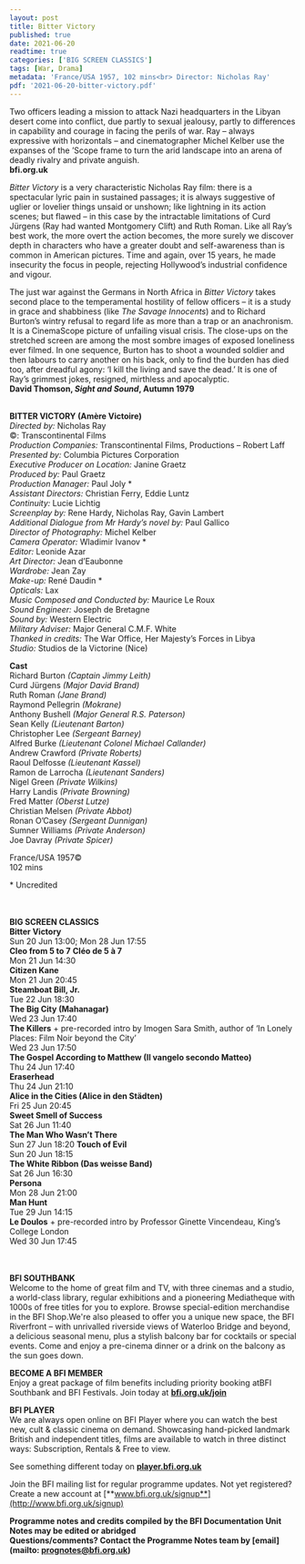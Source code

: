 ```yaml
---
layout: post
title: Bitter Victory
published: true
date: 2021-06-20
readtime: true
categories: ['BIG SCREEN CLASSICS']
tags: [War, Drama]
metadata: 'France/USA 1957, 102 mins<br> Director: Nicholas Ray'
pdf: '2021-06-20-bitter-victory.pdf'
---
```


Two officers leading a mission to attack Nazi headquarters in the Libyan desert come into conflict, due partly to sexual jealousy, partly to differences in capability and courage in facing the perils of war. Ray – always expressive with horizontals – and cinematographer Michel Kelber use the expanses of the ’Scope frame to turn the arid landscape into an arena of deadly rivalry and private anguish.<br>
**bfi.org.uk**

_Bitter Victory_ is a very characteristic Nicholas Ray film: there is a spectacular lyric pain in sustained passages; it is always suggestive of uglier or lovelier things unsaid or unshown; like lightning in its action scenes; but flawed – in this case by the intractable limitations of Curd Jürgens (Ray had wanted Montgomery Clift) and Ruth Roman. Like all Ray’s best work, the more overt the action becomes, the more surely we discover depth in characters who have a greater doubt and self-awareness than is common in American pictures. Time and again, over 15 years, he made insecurity the focus in people, rejecting Hollywood’s industrial confidence and vigour.

The just war against the Germans in North Africa in _Bitter Victory_ takes second place to the temperamental hostility of fellow officers – it is a study in grace and shabbiness (like _The Savage Innocents_) and to Richard Burton’s wintry refusal to regard life as more than a trap or an anachronism. It is a CinemaScope picture of unfailing visual crisis. The close-ups on the stretched screen are among the most sombre images of exposed loneliness ever filmed. In one sequence, Burton has to shoot a wounded soldier and then labours to carry another on his back, only to find the burden has died too, after dreadful agony: ‘I kill the living and save the dead.’ It is one of Ray’s grimmest jokes, resigned, mirthless and apocalyptic.<br>
**David Thomson, _Sight and Sound_, Autumn 1979**<br>
<br>

**BITTER VICTORY  (Amère Victoire)**<br>
_Directed by:_ Nicholas Ray<br>
©: Transcontinental Films<br>
_Production Companies:_ Transcontinental Films, Productions – Robert Laff<br>
_Presented by:_ Columbia Pictures Corporation<br>
_Executive Producer on Location:_ Janine Graetz<br>
_Produced by:_ Paul Graetz<br>
_Production Manager:_ Paul Joly *<br>
_Assistant Directors:_ Christian Ferry, Eddie Luntz<br>
_Continuity:_ Lucie Lichtig<br>
_Screenplay by:_ Rene Hardy, Nicholas Ray, Gavin Lambert<br>
_Additional Dialogue from Mr Hardy’s novel_ _by:_ Paul Gallico<br>
_Director of Photography:_ Michel Kelber<br>
_Camera Operator:_ Wladimir Ivanov *<br>
_Editor:_ Leonide Azar<br>
_Art Director:_ Jean d’Eaubonne<br>
_Wardrobe:_ Jean Zay<br>
_Make-up:_ René Daudin *<br>
_Opticals:_ Lax<br>
_Music Composed and Conducted by:_ Maurice Le Roux<br>
_Sound Engineer:_ Joseph de Bretagne<br>
_Sound by:_ Western Electric<br>
_Military Adviser:_ Major General C.M.F. White<br>
_Thanked in credits:_ The War Office, Her Majesty’s Forces in Libya<br>
_Studio:_ Studios de la Victorine (Nice)<br>

**Cast**<br>
Richard Burton _(Captain Jimmy Leith)_<br>
Curd Jürgens _(Major David Brand)_<br>
Ruth Roman _(Jane Brand)_<br>
Raymond Pellegrin _(Mokrane)_<br>
Anthony Bushell _(Major General R.S. Paterson)_<br>
Sean Kelly _(Lieutenant Barton)_<br>
Christopher Lee _(Sergeant Barney)_<br>
Alfred Burke _(Lieutenant Colonel Michael Callander)_<br>
Andrew Crawford _(Private Roberts)_<br>
Raoul Delfosse _(Lieutenant Kassel)_<br>
Ramon de Larrocha _(Lieutenant Sanders)_<br>
Nigel Green _(Private Wilkins)_<br>
Harry Landis _(Private Browning)_<br>
Fred Matter _(Oberst Lutze)_<br>
Christian Melsen _(Private Abbot)_<br>
Ronan O’Casey _(Sergeant Dunnigan)_<br>
Sumner Williams _(Private Anderson)_<br>
Joe Davray _(Private Spicer)_<br>

France/USA 1957©<br>
102 mins<br>

\* Uncredited<br>
<br><br>

**BIG SCREEN CLASSICS**<br>
**Bitter Victory**<br>
Sun 20 Jun 13:00; Mon 28 Jun 17:55<br>
**Cleo from 5 to 7** **Cléo de 5 à 7**<br>
Mon 21 Jun 14:30<br>
**Citizen Kane**<br>
Mon 21 Jun 20:45<br>
**Steamboat Bill, Jr.**<br>
Tue 22 Jun 18:30<br>
**The Big City (Mahanagar)**<br>
Wed 23 Jun 17:40<br>
**The Killers** + pre-recorded intro by Imogen Sara Smith, author of ‘In Lonely Places: Film Noir beyond the City’<br>
Wed 23 Jun 17:50<br>
**The Gospel According to Matthew (Il vangelo secondo Matteo)**<br> 
Thu 24 Jun 17:40<br>
**Eraserhead**<br>
Thu 24 Jun 21:10<br>
**Alice in the Cities (Alice in den Städten)**<br>
Fri 25 Jun 20:45<br>
**Sweet Smell of Success**<br>
Sat 26 Jun 11:40<br>
**The Man Who Wasn’t There**<br>
Sun 27 Jun 18:20
**Touch of Evil**<br>
Sun 20 Jun 18:15<br>
**The White Ribbon (Das weisse Band)**<br>
Sat 26 Jun 16:30<br>
**Persona**<br>
Mon 28 Jun 21:00<br>
**Man Hunt**<br>
Tue 29 Jun 14:15<br>
**Le Doulos** + pre-recorded intro by Professor Ginette Vincendeau, King’s College London<br>
Wed 30 Jun 17:45<br>
<br><br>

**BFI SOUTHBANK**  
Welcome to the home of great film and TV, with three cinemas and a studio, a world-class library, regular exhibitions and a pioneering Mediatheque with 1000s of free titles for you to explore. Browse special-edition merchandise in the BFI Shop.We&#39;re also pleased to offer you a unique new space, the BFI Riverfront – with unrivalled riverside views of Waterloo Bridge and beyond, a delicious seasonal menu, plus a stylish balcony bar for cocktails or special events. Come and enjoy a pre-cinema dinner or a drink on the balcony as the sun goes down.  

**BECOME A BFI MEMBER**  
Enjoy a great package of film benefits including priority booking atBFI Southbank and BFI Festivals. Join today at [**bfi.org.uk/join**](http://www.bfi.org.uk/join)  

**BFI PLAYER**  
 We are always open online on BFI Player where you can watch the best new, cult &amp; classic cinema on demand. Showcasing hand-picked landmark British and independent titles, films are available to watch in three distinct ways: Subscription, Rentals &amp; Free to view.  

See something different today on [**player.bfi.org.uk**](https://player.bfi.org.uk)  

Join the BFI mailing list for regular programme updates. Not yet registered? Create a new account at [**www.bfi.org.uk/signup**](http://www.bfi.org.uk/signup)

**Programme notes and credits compiled by the BFI Documentation Unit  
Notes may be edited or abridged  
Questions/comments? Contact the Programme Notes team by [email](mailto: prognotes@bfi.org.uk)**


